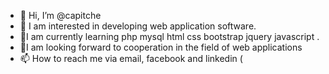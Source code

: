 - 👋 Hi, I’m @capitche
- 👀 I am interested in developing web application software.
- 🌱I am currently learning php mysql html css bootstrap jquery javascript .
- 💞️I am looking forward to cooperation in the field of web applications
- 📫 How to reach me via email, facebook and linkedin (

<!---
capitche/capitche is a ✨ special ✨ repository because its `README.md` (this file) appears on your GitHub profile.
You can click the Preview link to take a look at your changes. 
www.linkedin.com/in/fayçal-hazem
--->
